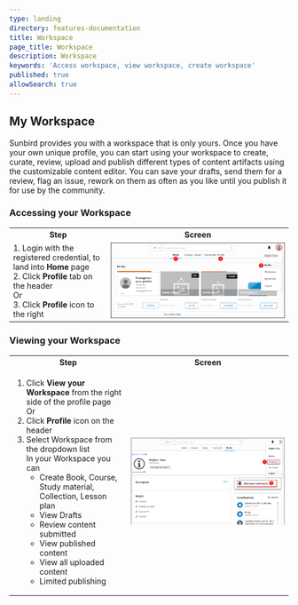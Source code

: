 ```yaml
---
type: landing
directory: features-documentation
title: Workspace
page_title: Workspace
description: Workspace
keywords: 'Access workspace, view workspace, create workspace'
published: true
allowSearch: true
---
```

## My Workspace

Sunbird provides you with a workspace that is only yours. Once you have your own unique profile, you can start using your workspace to create, curate, review, upload and publish different types of  content artifacts using the customizable content editor. You can save your drafts, send them for a review, flag an issue, rework on them as often as you like until you publish it for use by the community.

### Accessing your Workspace

<table>
  <tr>
    <th>Step</th>
    <th>Screen</th>
  </tr>
  <tr>
    <td>1. Login with the registered credential, to land into <strong>Home</strong> page<br>2. Click <strong>Profile</strong> tab on the header<br>Or<br>3. Click <strong>Profile</strong> icon to the right</td>
    <td><img src="pages/features-documentation/images/profileimg1.png"></td>
  </tr>
  </table>

### Viewing your Workspace

<table>
  <tr>
    <th>Step</th>
    <th>Screen</th>
  </tr>
  <tr>
    <td>
      <ol>
        <li>Click <strong>View your Workspace</strong> from the right side of the profile page<br>Or<br></li>
        <li>Click <strong>Profile</strong> icon on the header<br></li>
         <li>
           Select Workspace from the dropdown list <br> In your Workspace you can
           <ul>
             <li>Create Book, Course, Study material, Collection, Lesson plan </li>
             <li>View Drafts </li> 
             <li>Review content submitted </li>
             <li>View published content </li> 
             <li>View all uploaded content </li>
             <li>Limited publishing</li>
           </ul>
        </li>
      </ol>
    </td>
    <td><img src="pages/faqs/images/viewwrkspac.png"></td>
  </tr>
  </table>

